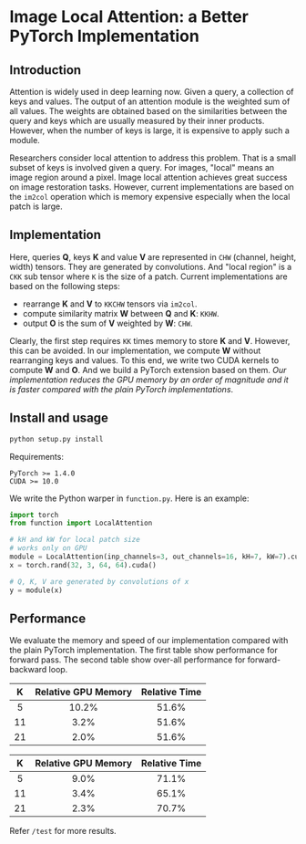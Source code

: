 # Image Local Attention: a Better PyTorch Implementation

## Introduction

Attention is widely used in deep learning now. Given a query, a collection of keys and values. The output of an attention module is the weighted sum of all values. The weights are obtained based on the similarities between the query and keys which are usually measured by their inner products. However, when the number of keys is large, it is expensive to apply such a module.

Researchers consider local attention to address this problem. That is a small subset of keys is involved given a query. For images, "local" means an image region around a pixel. Image local attention achieves great success on image restoration tasks. However, current implementations are based on the `im2col` operation which is memory expensive especially when the local patch is large.

## Implementation

Here, queries **Q**, keys **K** and value **V** are represented in `CHW` (channel, height, width) tensors. They are generated by convolutions. And "local region" is a `CKK` sub tensor where `K` is the size of a patch. Current implementations are based on the following steps:

* rearrange **K** and **V** to `KKCHW` tensors via `im2col`.
* compute similarity matrix **W** between **Q** and **K**: `KKHW`.
* output **O** is the sum of **V** weighted by **W**: `CHW`.

Clearly, the first step requires `KK` times memory to store **K** and **V**. However, this can be avoided. In our implementation, we compute **W** without rearranging keys and values. To this end, we write two CUDA kernels to compute **W** and **O**. And we build a PyTorch extension based on them. *Our implementation reduces the GPU memory by an order of magnitude and it is faster compared with the plain PyTorch implementations*.


## Install and usage

```bash
python setup.py install
```

Requirements:

```
PyTorch >= 1.4.0
CUDA >= 10.0
```

We write the Python warper in `function.py`.  Here is an example:

```python
import torch
from function import LocalAttention

# kH and kW for local patch size
# works only on GPU
module = LocalAttention(inp_channels=3, out_channels=16, kH=7, kW=7).cuda()
x = torch.rand(32, 3, 64, 64).cuda()

# Q, K, V are generated by convolutions of x
y = module(x)
```


## Performance

We evaluate the memory and speed of our implementation compared with the plain PyTorch implementation. The first table show performance for forward pass. The second table show over-all performance for forward-backward loop.

|  K   | Relative GPU Memory | Relative Time |
| :--: | :-----------------: | :-----------: |
|  5   |        10.2%        |     51.6%     |
|  11  |        3.2%         |     51.6%     |
|  21  |        2.0%         |     51.6%     |

|  K   | Relative GPU Memory | Relative Time |
| :--: | :-----------------: | :-----------: |
|  5   |        9.0%         |     71.1%     |
|  11  |        3.4%         |     65.1%     |
|  21  |        2.3%         |     70.7%     |

Refer `/test` for more results.
